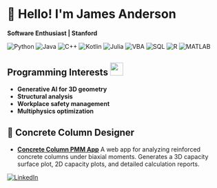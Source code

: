 # 👋 Hello! I'm James Anderson

**Software Enthusiast | Stanford**

![Python](https://img.shields.io/badge/Python-3776AB?style=flat&logo=python&logoColor=white)
![Java](https://img.shields.io/badge/Java-E34A86?style=flat&logo=java&logoColor=white)
![C++](https://img.shields.io/badge/C++-00599C?style=flat&logo=c&logoColor=white)
![Kotlin](https://img.shields.io/badge/Kotlin-0077B6?style=flat&logo=kotlin&logoColor=white)
![Julia](https://img.shields.io/badge/Julia-9558B2?style=flat&logo=julia&logoColor=white)
![VBA](https://img.shields.io/badge/VBA-8B9DC3?style=flat&logo=visual-basic&logoColor=white)
![SQL](https://img.shields.io/badge/SQL-003B57?style=flat&logo=sqlite&logoColor=white)
![R](https://img.shields.io/badge/R-276DC3?style=flat&logo=r&logoColor=white)
![MATLAB](https://img.shields.io/badge/MATLAB-EF6B1B?style=flat&logo=matlab&logoColor=white)
## Programming Interests <img src="https://media.giphy.com/media/WUlplcMpOCEmTGBtBW/giphy.gif" width="30">
- **Generative AI for 3D geometry**
- **Structural analysis**
- **Workplace safety management**
- **Multiphysics optimization**

## 🌟 Concrete Column Designer

- **[Concrete Column PMM App](https://www.efficalc.com/public-calc/design/concrete-column-pmm)**
A web app for analyzing reinforced concrete columns under biaxial moments. Generates a 3D capacity surface plot, 2D capacity plots, and detailed calculation reports.

[![LinkedIn](https://img.shields.io/badge/-James%20Anderson-0A66C2?style=flat-square&logo=linkedin&logoColor=white)](https://www.linkedin.com/in/james-anderson-princeton/)
